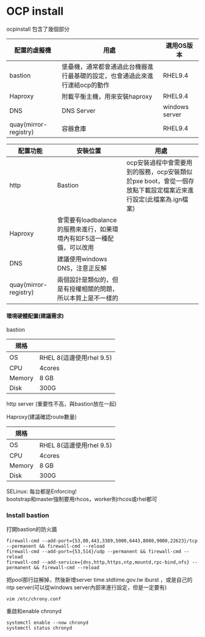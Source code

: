 # OCP install  

ocpinstall 包含了幾個部分  

 | 配置的虛擬機 | 用處 | 選用OS版本 |
|-------|-------|------|
| bastion| 堡壘機，通常都會通過此台機器進行最基礎的設定，也會通過此來進行連結ocp的動作 | RHEL9.4 |
| Haproxy  | 附載平衡主機，用來安裝haproxy |  RHEL9.4 |
| DNS  | DNS Server |  windows server |
| quay(mirror-registry)  | 容器倉庫 |  RHEL9.4 |


 | 配置功能| 安裝位置 |  用處 | 
|-------|-------|-------|
| http |  Bastion | ocp安裝過程中會需要用到的服務，ocp安裝類似於pxe boot，會從一個存放點下載設定檔案近來進行設定(此檔案為.ign檔案) |
| Haproxy  | 會需要有loadbalance的服務來進行，如果環境內有如F5這一種配備，可以改用 |  
| DNS  | 建議使用windows DNS，注意正反解 |  
| quay(mirror-registry)  | 兩個設計是類似的，但是有授權相關的問題，所以本質上是不一樣的 |  

#### 環境硬體配置(建議需求)  

bastion  

 | 規格 |  | 
|-------|-------|
| OS | RHEL 8(這邊使用rhel 9.5) |
| CPU |  4cores |
| Memory  | 8 GB |  
| Disk  | 300G |  

http server (重要性不高，與bastion放在一起)  

Haproxy(建議確認route數量)  

 | 規格 |  | 
|-------|-------|
| OS | RHEL 8(這邊使用rhel 9.5) |
| CPU |  4cores |
| Memory  | 8 GB |  
| Disk  | 300G |  

SELinux: 每台都是Enforcing!  
bootstrap和master強制要用rhcos，worker則rhcos或rhel都可  

### Install bastion  

打開bastion的防火牆  

```
firewall-cmd --add-port={53,80,443,3389,5000,6443,8080,9000,22623}/tcp --permanent && firewall-cmd --reload
firewall-cmd --add-port={53,514}/udp --permanent && firewall-cmd --reload
firewall-cmd --add-service={dns,http,https,ntp,mountd,rpc-bind,nfs} --permanent && firewall-cmd --reload
```

把pool那行註解掉，然後新增server time.stdtime.gov.tw iburst ，或是自己的ntp server(可以從windows server內部來進行設定，但是一定要有) 
```
vim /etc/chrony.conf
```


重啟和enable chronyd  
```
systemctl enable --now chronyd  
systemctl status chronyd
```

